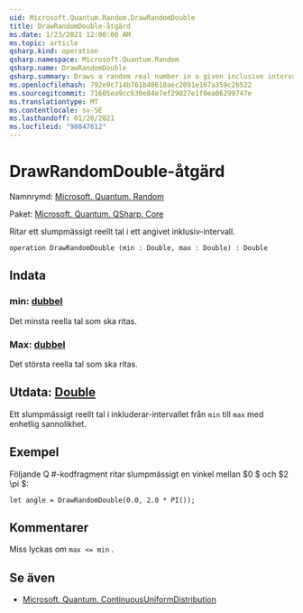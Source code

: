 ```yaml
---
uid: Microsoft.Quantum.Random.DrawRandomDouble
title: DrawRandomDouble-åtgärd
ms.date: 1/23/2021 12:00:00 AM
ms.topic: article
qsharp.kind: operation
qsharp.namespace: Microsoft.Quantum.Random
qsharp.name: DrawRandomDouble
qsharp.summary: Draws a random real number in a given inclusive interval.
ms.openlocfilehash: 792e9c714b761b48618aec2091e167a359c2b522
ms.sourcegitcommit: 71605ea9cc630e84e7ef29027e1f0ea06299747e
ms.translationtype: MT
ms.contentlocale: sv-SE
ms.lasthandoff: 01/26/2021
ms.locfileid: "98847612"
---
```

# <a name="drawrandomdouble-operation"></a>DrawRandomDouble-åtgärd

Namnrymd: [Microsoft. Quantum. Random](xref:Microsoft.Quantum.Random)

Paket: [Microsoft. Quantum. QSharp. Core](https://nuget.org/packages/Microsoft.Quantum.QSharp.Core)


Ritar ett slumpmässigt reellt tal i ett angivet inklusiv-intervall.

```qsharp
operation DrawRandomDouble (min : Double, max : Double) : Double
```


## <a name="input"></a>Indata

### <a name="min--double"></a>min: [dubbel](xref:microsoft.quantum.lang-ref.double)

Det minsta reella tal som ska ritas.


### <a name="max--double"></a>Max: [dubbel](xref:microsoft.quantum.lang-ref.double)

Det största reella tal som ska ritas.



## <a name="output--double"></a>Utdata: [Double](xref:microsoft.quantum.lang-ref.double)

Ett slumpmässigt reellt tal i inkluderar-intervallet från `min` till `max` med enhetlig sannolikhet.

## <a name="example"></a>Exempel

Följande Q #-kodfragment ritar slumpmässigt en vinkel mellan $0 $ och $2 \pi $:

```qsharp
let angle = DrawRandomDouble(0.0, 2.0 * PI());
```

## <a name="remarks"></a>Kommentarer

Miss lyckas om `max <= min` .

## <a name="see-also"></a>Se även

- [Microsoft. Quantum. ContinuousUniformDistribution](xref:Microsoft.Quantum.ContinuousUniformDistribution)